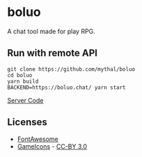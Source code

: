 # boluo

A chat tool made for play RPG.

## Run with remote API

```
git clone https://github.com/mythal/boluo
cd boluo
yarn build
BACKEND=https://boluo.chat/ yarn start
```

[Server Code](https://github.com/mythal/boluo-server)

## Licenses

- [FontAwesome](https://fontawesome.com/license)
- [GameIcons](https://game-icons.net/) - [CC-BY 3.0](https://creativecommons.org/licenses/by/3.0/)
